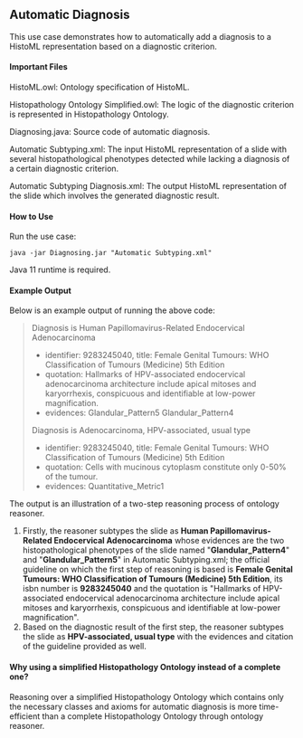 ## Automatic Diagnosis

This use case demonstrates how to automatically add a diagnosis to a HistoML representation based on a diagnostic criterion.

#### Important Files

HistoML.owl: Ontology specification of HistoML.

Histopathology Ontology Simplified.owl: The logic of the diagnostic criterion is represented in Histopathology Ontology.

Diagnosing.java: Source code of automatic diagnosis.

Automatic Subtyping.xml: The input HistoML representation of a slide with several histopathological phenotypes detected while lacking a diagnosis of a certain diagnostic criterion.

Automatic Subtyping Diagnosis.xml: The output HistoML representation of the slide which involves the generated diagnostic result.

#### How to Use

Run the use case:

```shell
java -jar Diagnosing.jar "Automatic Subtyping.xml"
```

Java 11 runtime is required.

#### Example Output

Below is an example output of running the above code:

> Diagnosis is Human Papillomavirus-Related Endocervical Adenocarcinoma
>
> * identifier: 9283245040, title: Female Genital Tumours: WHO Classification of Tumours (Medicine) 5th Edition
> * quotation: Hallmarks of HPV-associated endocervical adenocarcinoma architecture include apical mitoses and karyorrhexis, conspicuous and identifiable at low-power magnification.
> * evidences: Glandular_Pattern5 Glandular_Pattern4
>
> Diagnosis is Adenocarcinoma, HPV-associated, usual type
>
> * identifier: 9283245040, title: Female Genital Tumours: WHO Classification of Tumours (Medicine) 5th Edition
> * quotation: Cells with mucinous cytoplasm constitute only 0-50% of the tumour.
> * evidences: Quantitative_Metric1

The output is an illustration of a two-step reasoning process of ontology reasoner. 
  1. Firstly, the reasoner subtypes the slide as **Human Papillomavirus-Related Endocervical Adenocarcinoma** whose evidences are the two histopathological phenotypes of the slide named "**Glandular_Pattern4**" and "**Glandular_Pattern5**" in Automatic Subtyping.xml; the official guideline on which the first step of reasoning is based is **Female Genital Tumours: WHO Classification of Tumours (Medicine) 5th Edition**, its isbn number is **9283245040** and the quotation is "Hallmarks of HPV-associated endocervical adenocarcinoma architecture include apical mitoses and karyorrhexis, conspicuous and identifiable at low-power magnification". 
  2. Based on the diagnostic result of the first step, the reasoner subtypes the slide as **HPV-associated, usual type** with the evidences and citation of the guideline provided as well.

#### Why using a simplified Histopathology Ontology instead of a complete one?
Reasoning over a simplified Histopathology Ontology which contains only the necessary classes and axioms for automatic diagnosis is more time-efficient than a complete Histopathology Ontology through ontology reasoner.

